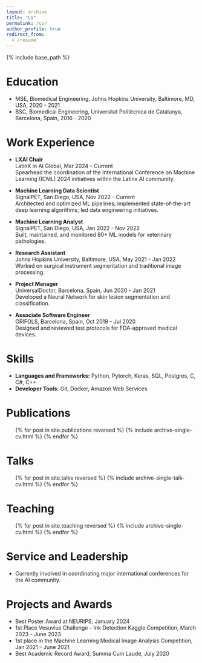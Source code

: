```yaml
---
layout: archive
title: "CV"
permalink: /cv/
author_profile: true
redirect_from:
  - /resume
---
```


{% include base_path %}

Education
======
* MSE, Biomedical Engineering, Johns Hopkins University, Baltimore, MD, USA, 2020 - 2021
* BSC, Biomedical Engineering, Universitat Politècnica de Catalunya, Barcelona, Spain, 2016 - 2020

Work Experience
======
* **LXAI Chair**  
  LatinX in AI Global, Mar 2024 – Current  
  Spearhead the coordination of the International Conference on Machine Learning (ICML) 2024 initiatives within the Latinx AI community.

* **Machine Learning Data Scientist**  
  SignalPET, San Diego, USA, Nov 2022 - Current  
  Architected and optimized ML pipelines; implemented state-of-the-art deep learning algorithms; led data engineering initiatives.

* **Machine Learning Analyst**  
  SignalPET, San Diego, USA, Jan 2022 - Nov 2022  
  Built, maintained, and monitored 80+ ML models for veterinary pathologies.

* **Research Assistant**  
  Johns Hopkins University, Baltimore, USA, May 2021 - Jan 2022  
  Worked on surgical instrument segmentation and traditional image processing.

* **Project Manager**  
  UniversalDoctor, Barcelona, Spain, Jun 2020 - Jan 2021  
  Developed a Neural Network for skin lesion segmentation and classification.

* **Associate Software Engineer**  
  GRIFOLS, Barcelona, Spain, Oct 2019 - Jul 2020  
  Designed and reviewed test protocols for FDA-approved medical devices.

Skills
======
* **Languages and Frameworks:** Python, Pytorch, Keras, SQL, Postgres, C, C#, C++
* **Developer Tools:** Git, Docker, Amazon Web Services

Publications
======
<ul>
{% for post in site.publications reversed %}
  {% include archive-single-cv.html %}
{% endfor %}
</ul>

Talks
======
<ul>
{% for post in site.talks reversed %}
  {% include archive-single-talk-cv.html %}
{% endfor %}
</ul>

Teaching
======
<ul>
{% for post in site.teaching reversed %}
  {% include archive-single-cv.html %}
{% endfor %}
</ul>

Service and Leadership
======
* Currently involved in coordinating major international conferences for the AI community.

Projects and Awards
======
* Best Poster Award at NEURIPS, January 2024
* 1st Place Vesuvius Challenge – Ink Detection Kaggle Competition, March 2023 – June 2023
* 1st place in the Machine Learning Medical Image Analysis Competition, Jan 2021 – June 2021
* Best Academic Record Award, Summa Cum Laude, July 2020

